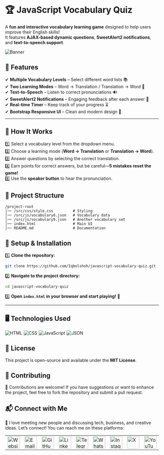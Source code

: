 # 🏆 JavaScript Vocabulary Quiz 

A **fun and interactive vocabulary learning game** designed to help users improve their English skills!  
It features **AJAX-based dynamic questions**, **SweetAlert2 notifications**, and **text-to-speech support**.  

![Banner](./src/images/banner.png)

## 🚀 Features  

✔ **Multiple Vocabulary Levels** – Select different word lists 📚  
✔ **Two Learning Modes** – Word → Translation / Translation → Word 🔄  
✔ **Text-to-Speech** – Listen to correct pronunciations 🔊  
✔ **SweetAlert2 Notifications** – Engaging feedback after each answer 🎉  
✔ **Real-time Timer** – Keep track of your progress ⏳  
✔ **Bootstrap Responsive UI** – Clean and modern design 🎨  

---

## 🎯 How It Works  

1️⃣ Select a vocabulary level from the dropdown menu.  
2️⃣ Choose a learning mode (**Word → Translation** or **Translation → Word**).  
3️⃣ Answer questions by selecting the correct translation.  
4️⃣ Earn points for correct answers, but be careful—**5 mistakes reset the game!**  
5️⃣ Use the **speaker button** to hear the pronunciation.  


## 📂 Project Structure  

```
/project-root
│── /src/css/style.css         # Styling
│── /src/js/vocabulary8.json   # Vocabulary data
│── /src/js/vocabulary9.json   # Another vocabulary set
│── index.html                 # Main UI
│── README.md                  # Documentation
```

## 🔧 Setup & Installation  

1️⃣ **Clone the repository:**  
```bash
git clone https://github.com/Iqbolshoh/javascript-vocabulary-quiz.git
```

2️⃣ **Navigate to the project directory:**  
```bash
cd javascript-vocabulary-quiz
```

3️⃣ **Open `index.html` in your browser and start playing!** 🚀  

---

## 🖥 Technologies Used
<div style="display: flex; flex-wrap: wrap; gap: 5px;">
    <img src="https://img.shields.io/badge/HTML-%23F06529.svg?style=for-the-badge&logo=html5&logoColor=white"
        alt="HTML">
    <img src="https://img.shields.io/badge/CSS-%231572B6.svg?style=for-the-badge&logo=css3&logoColor=white" alt="CSS">
   <img src="https://img.shields.io/badge/JavaScript-%23323330.svg?style=for-the-badge&logo=javascript&logoColor=%23F7DF1E" alt="JavaScript">
  <img src="https://img.shields.io/badge/JSON-%23000000.svg?style=for-the-badge&logo=json&logoColor=white" alt="JSON">
</div>

## 📜 License
This project is open-source and available under the **MIT License**.

## 🤝 Contributing  
🎯 Contributions are welcome! If you have suggestions or want to enhance the project, feel free to fork the repository and submit a pull request.

## 📬 Connect with Me  
💬 I love meeting new people and discussing tech, business, and creative ideas. Let’s connect! You can reach me on these platforms:

<div align="center">
  <table>
    <tr>
      <td>
        <a href="https://iqbolshoh.uz" target="_blank">
          <img src="https://img.icons8.com/color/48/domain.png" 
               height="40" width="40" alt="Website" title="Website" />
        </a>
      </td>
      <td>
        <a href="mailto:iilhomjonov777@gmail.com" target="_blank">
          <img src="https://github.com/gayanvoice/github-active-users-monitor/blob/master/public/images/icons/gmail.svg"
               height="40" width="40" alt="Email" title="Email" />
        </a>
      </td>
      <td>
        <a href="https://github.com/iqbolshoh" target="_blank">
          <img src="https://raw.githubusercontent.com/rahuldkjain/github-profile-readme-generator/master/src/images/icons/Social/github.svg"
               height="40" width="40" alt="GitHub" title="GitHub" />
        </a>
      </td>
      <td>
        <a href="https://www.linkedin.com/in/iqbolshoh/" target="_blank">
          <img src="https://github.com/gayanvoice/github-active-users-monitor/blob/master/public/images/icons/linkedin.svg"
               height="40" width="40" alt="LinkedIn" title="LinkedIn" />
        </a>
      </td>
      <td>
        <a href="https://t.me/iqbolshoh_777" target="_blank">
          <img src="https://github.com/gayanvoice/github-active-users-monitor/blob/master/public/images/icons/telegram.svg"
               height="40" width="40" alt="Telegram" title="Telegram" />
        </a>
      </td>
      <td>
        <a href="https://wa.me/998997799333" target="_blank">
          <img src="https://github.com/gayanvoice/github-active-users-monitor/blob/master/public/images/icons/whatsapp.svg"
               height="40" width="40" alt="WhatsApp" title="WhatsApp" />
        </a>
      </td>
      <td>
        <a href="https://instagram.com/iqbolshoh_777" target="_blank">
          <img src="https://raw.githubusercontent.com/rahuldkjain/github-profile-readme-generator/master/src/images/icons/Social/instagram.svg"
               height="40" width="40" alt="Instagram" title="Instagram" />
        </a>
      </td>
      <td>
        <a href="https://x.com/iqbolshoh_777" target="_blank">
          <img src="https://img.shields.io/badge/X-000000?style=for-the-badge&logo=x&logoColor=white"
               height="40" width="40" alt="X" title="X (Twitter)" />
        </a>
      </td>
      <td>
        <a href="https://www.youtube.com/@Iqbolshoh_777" target="_blank">
          <img src="https://raw.githubusercontent.com/rahuldkjain/github-profile-readme-generator/master/src/images/icons/Social/youtube.svg"
               height="40" width="40" alt="YouTube" title="YouTube" />
        </a>
      </td>
    </tr>
  </table>
</div>

